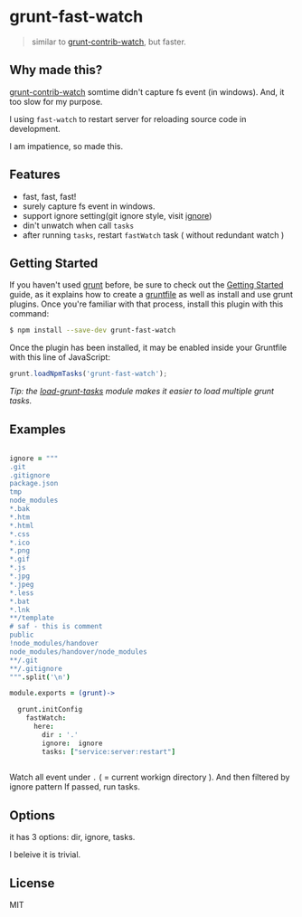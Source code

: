 # grunt-fast-watch

> similar to [grunt-contrib-watch](https://github.com/gruntjs/grunt-contrib-watch), but faster. 

## Why made this?

[grunt-contrib-watch](https://github.com/gruntjs/grunt-contrib-watch) somtime didn't capture fs event (in windows). And, it too slow for my purpose.

I using `fast-watch` to restart server for reloading source code in development.

I am impatience, so made this.



## Features

* fast, fast, fast!
* surely capture fs event in windows.
* support ignore setting(git ignore style, visit [ignore](https://www.npmjs.org/package/ignore)) 
* din't unwatch when call `tasks`
* after running `tasks`, restart `fastWatch` task ( without redundant watch ) 

## Getting Started

If you haven't used [grunt][] before, be sure to check out the [Getting Started][] guide, as it explains how to create a [gruntfile][Getting Started] as well as install and use grunt plugins. Once you're familiar with that process, install this plugin with this command:

```bash
$ npm install --save-dev grunt-fast-watch
```

Once the plugin has been installed, it may be enabled inside your Gruntfile with this line of JavaScript:

```js
grunt.loadNpmTasks('grunt-fast-watch');
```

*Tip: the [load-grunt-tasks](https://github.com/sindresorhus/load-grunt-tasks) module makes it easier to load multiple grunt tasks.*

[grunt]: http://gruntjs.com
[Getting Started]: https://github.com/gruntjs/grunt/wiki/Getting-started


## Examples
 

```coffee
 
ignore = """
.git
.gitignore
package.json  
tmp
node_modules
*.bak
*.htm
*.html
*.css
*.ico 
*.png
*.gif
*.js
*.jpg 
*.jpeg
*.less
*.bat
*.lnk 
**/template
# saf - this is comment
public  
!node_modules/handover
node_modules/handover/node_modules
**/.git
**/.gitignore
""".split('\n')

module.exports = (grunt)->  

  grunt.initConfig    
    fastWatch:   
      here: 
        dir : '.'
        ignore:  ignore
        tasks: ["service:server:restart"]
  
```

Watch all event  under `.` ( = current workign directory ).
And then filtered by ignore pattern
If passed, run tasks.


 

## Options
	 
it has 3 options: dir, ignore, tasks.

I beleive it is trivial.
 
## License

MIT


[sh]: https://github.com/sindresorhus/grunt-shell 
[sp]: https://github.com/cri5ti/grunt-shell-spawn